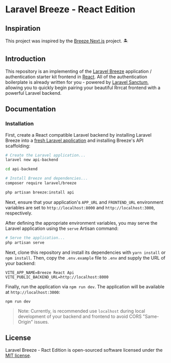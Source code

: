 # Laravel Breeze - React Edition

## Inspiration

This project was inspired by the [Breeze Next.js](https://github.com/laravel/breeze-next) project. 🏝️

## Introduction

This repository is an implementing of the [Laravel Breeze](https://laravel.com/docs/starter-kits) application / authentication starter kit frontend in [React](https://react.dev/). All of the authentication boilerplate is already written for you - powered by [Laravel Sanctum](https://laravel.com/docs/sanctum), allowing you to quickly begin pairing your beautiful Rrrcat frontend with a powerful Laravel backend.

## Documentation

### Installation

First, create a React compatible Laravel backend by installing Laravel Breeze into a [fresh Laravel application](https://laravel.com/docs/installation) and installing Breeze's API scaffolding:

```bash
# Create the Laravel application...
laravel new api-backend

cd api-backend

# Install Breeze and dependencies...
composer require laravel/breeze

php artisan breeze:install api
```

Next, ensure that your application's `APP_URL` and `FRONTEND_URL` environment variables are set to `http://localhost:8000` and `http://localhost:3000`, respectively.

After defining the appropriate environment variables, you may serve the Laravel application using the `serve` Artisan command:

```bash
# Serve the application...
php artisan serve
```

Next, clone this repository and install its dependencies with `yarn install` or `npm install`. Then, copy the `.env.example` file to `.env` and supply the URL of your backend:

```
VITE_APP_NAME=Breeze React Api
VITE_PUBLIC_BACKEND_URL=http://localhost:8000
```

Finally, run the application via `npm run dev`. The application will be available at `http://localhost:3000`:

```
npm run dev
```

> Note: Currently, is recommended use `localhost` during local development of your backend and frontend to avoid CORS "Same-Origin" issues.

## License

Laravel Breeze - Ract Edition is open-sourced software licensed under the [MIT license](LICENSE.md).
